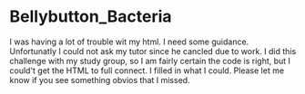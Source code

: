 # Bellybutton_Bacteria
I was having a lot of trouble wit my html. I need some guidance. Unfortunatly I could not ask my tutor since he cancled due to work. I did this challenge with my study group, so I am fairly certain the code is right, but I could't get the HTML to full connect. I filled in what I could. Please let me know if you see something obvios that I missed. 
